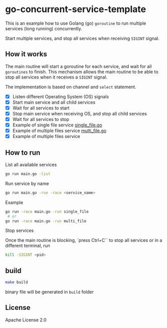 # go-concurrent-service-template

This is an example how to use Golang (go) `goroutine` to run multiple services (long running) concurrently.

Start multiple services, and stop all services when receiving `SIGINT` signal.

## How it works

The main routine will start a goroutine for each service, and wait for all `goroutines` to finish.
This mechanism allows the main routine to be able to stop all services when it receives a `SIGINT` signal.

The implementation is based on channel and `select` statement.

- [X] Listen different Operating System (OS) signals
- [X] Start main service and all child services
- [X] Wait for all services to start
- [X] Stop main service when receiving OS, and stop all child services
- [X] Wait for all services to stop
- [X] Example of single file service [single_file.go](internal/single_file/single_file.go)
- [X] Example of multiple files service [multi_file.go](internal/multi_file/multi_file.go)
- [X] Example of multiple files service

## How to run

List all available services

```bash
go run main.go -list
```

Run service by name

```bash
go run main.go -run -race <service_name>
```

Example

```bash
go run -race main.go -run single_file
 # or
go run -race main.go -run multi_file
```

Stop services

Once the main routine is blocking, `press Ctrl+C`` to stop all services or in a different terminal, run

```bash
kill -SIGINT <pid>
```

## build

```bash
make build
```

binary file will be generated in `build` folder

## License

Apache License 2.0

